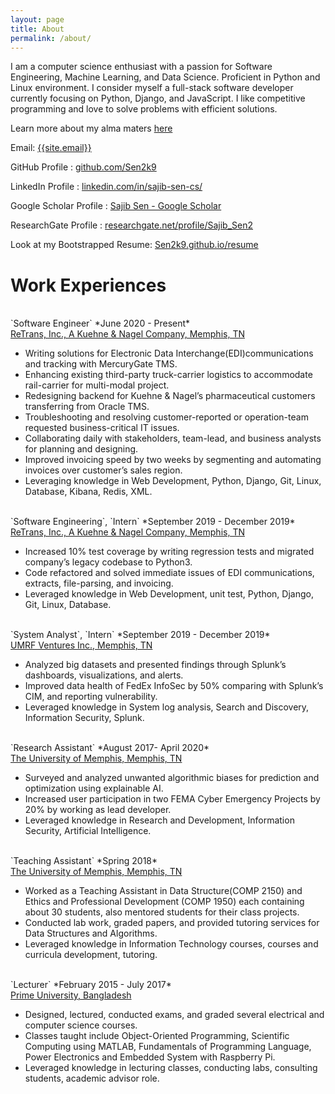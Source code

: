 ```yaml
---
layout: page
title: About
permalink: /about/
---
```

<p>
I am a computer science enthusiast with a passion for Software Engineering, Machine Learning, and Data Science. Proficient in Python and Linux environment. I consider myself a full-stack software developer currently focusing on Python, Django, and JavaScript. I like competitive programming and love to solve problems with efficient solutions.
</p>

Learn more about my alma maters <a href="{{ site.url }}/educations/">here</a>

Email: <a href="mailto:{{site.email}}?Subject=From Blog Site:">{{site.email}}</a>

GitHub Profile : <a href="https://github.com/Sen2k9" target="_blank">github.com/Sen2k9</a>

LinkedIn Profile : <a href="https://www.linkedin.com/in/sajib-sen-cs/" target="_blank">linkedin.com/in/sajib-sen-cs/</a>

Google Scholar Profile : <a href="https://scholar.google.com/citations?user=cM6n59UAAAAJ&hl=en" target="_blank">Sajib Sen - Google Scholar</a>

ResearchGate Profile : <a href="https://www.researchgate.net/profile/Sajib_Sen2" target="_blank">researchgate.net/profile/Sajib_Sen2</a>

Look at my Bootstrapped Resume: <a href="https://sen2k9.github.io/resume/" target="_blank">Sen2k9.github.io/resume</a>
<br>
# Work Experiences

<br>
`Software Engineer` *June 2020 - Present*<br>
<a href="https://us.kuehne-nagel.com" target="_blank">ReTrans, Inc., A Kuehne & Nagel Company, Memphis, TN</a>


- Writing solutions for Electronic Data Interchange(EDI)communications and tracking with MercuryGate TMS.
- Enhancing existing third-party truck-carrier logistics to accommodate rail-carrier for multi-modal project.
- Redesigning backend for Kuehne & Nagel’s pharmaceutical customers transferring from Oracle TMS.
- Troubleshooting and resolving customer-reported or operation-team requested business-critical IT issues.
- Collaborating daily with stakeholders, team-lead, and business analysts for planning and designing.
- Improved invoicing speed by two weeks by segmenting and automating invoices over customer’s sales region.
- Leveraging knowledge in Web Development, Python, Django, Git, Linux, Database, Kibana, Redis, XML.

<br>
`Software Engineering`, `Intern` *September 2019 - December 2019*<br>
<a href="https://us.kuehne-nagel.com" target="_blank">ReTrans, Inc., A Kuehne & Nagel Company, Memphis, TN</a>

- Increased 10% test coverage by writing regression tests and migrated company’s legacy codebase to Python3.
- Code refactored and solved immediate issues of EDI communications, extracts, file-parsing, and invoicing.
- Leveraged knowledge in Web Development, unit test, Python, Django, Git, Linux, Database.

<br>                              
`System Analyst`, `Intern` *September 2019 - December 2019*<br>
<a href="http://umrfventures.com/" target="_blank">UMRF Ventures Inc., Memphis, TN</a>


- Analyzed big datasets and presented findings through Splunk’s dashboards, visualizations, and alerts.
- Improved data health of FedEx InfoSec by 50% comparing with Splunk’s CIM, and reporting vulnerability.
- Leveraged knowledge in System log analysis, Search and Discovery, Information Security, Splunk.

<br>
`Research Assistant` *August 2017- April 2020*<br>
<a href="https://www.memphis.edu/" target="_blank">The University of Memphis, Memphis, TN</a>

- Surveyed and analyzed unwanted algorithmic biases for prediction and optimization using explainable AI.
- Increased user participation in two FEMA Cyber Emergency Projects by 20% by working as lead developer.
- Leveraged knowledge in Research and Development, Information Security, Artificial Intelligence.

<br>
`Teaching Assistant` *Spring 2018*<br>
<a href="https://www.memphis.edu/" target="_blank">The University of Memphis, Memphis, TN</a>

- Worked as a Teaching Assistant in Data Structure(COMP 2150) and Ethics and Professional Development (COMP 1950) each containing about 30 students, also mentored students for their class projects.
- Conducted lab work, graded papers, and provided tutoring services for Data Structures and Algorithms.
- Leveraged knowledge in Information Technology courses, courses and curricula development, tutoring.

<br>
`Lecturer` *February 2015 - July 2017*<br>
<a href="https://www.primeuniversity.edu.bd" target="_blank">Prime University, Bangladesh</a>

- Designed, lectured, conducted exams, and graded several electrical and computer science courses.
- Classes taught include Object-Oriented Programming, Scientific Computing using MATLAB, Fundamentals
of Programming Language, Power Electronics and Embedded System with Raspberry Pi.
- Leveraged knowledge in lecturing classes, conducting labs, consulting students, academic advisor role.


